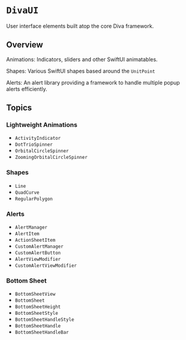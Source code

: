 # ``DivaUI``

User interface elements built atop the core Diva framework.

## Overview

Animations: Indicators, sliders and other SwiftUI animatables.

Shapes: Various SwiftUI shapes based around the `UnitPoint`

Alerts: An alert library providing a framework to handle multiple popup alerts efficiently.

## Topics

### Lightweight Animations
- ``ActivityIndicator``
- ``DotTrioSpinner``
- ``OrbitalCircleSpinner``
- ``ZoomingOrbitalCircleSpinner``

### Shapes
- ``Line``
- ``QuadCurve``
- ``RegularPolygon``

### Alerts
- ``AlertManager``
- ``AlertItem``
- ``ActionSheetItem``
- ``CustomAlertManager``
- ``CustomAlertButton``
- ``AlertViewModifier``
- ``CustomAlertViewModifier``

### Bottom Sheet
- ``BottomSheetView``
- ``BottomSheet``
- ``BottomSheetHeight``
- ``BottomSheetStyle``
- ``BottomSheetHandleStyle``
- ``BottomSheetHandle``
- ``BottomSheetHandleBar``
